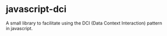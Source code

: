 javascript-dci
==============

A small library to facilitate using the DCI (Data Context Interaction) pattern in javascript.